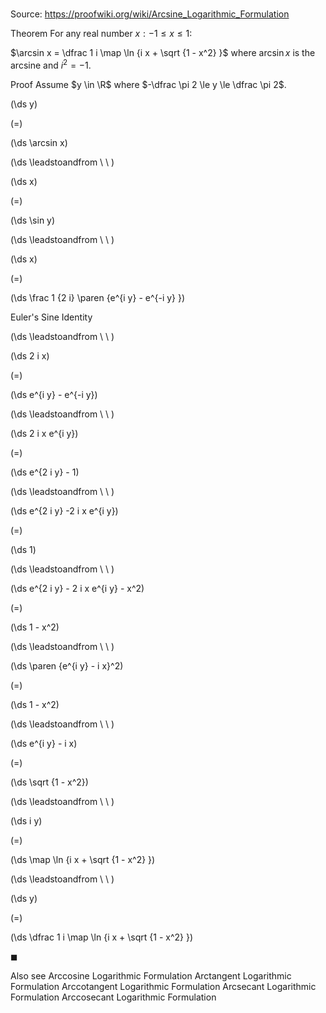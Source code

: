 # 

Source: https://proofwiki.org/wiki/Arcsine_Logarithmic_Formulation

Theorem
For any real number $x: -1 \le x \le 1$:

$\arcsin x = \dfrac 1 i \map \ln {i x + \sqrt {1 - x^2} }$
where $\arcsin x$ is the arcsine and $i^2 = -1$.


Proof
Assume $y \in \R$ where $-\dfrac \pi 2 \le y \le \dfrac \pi 2$.














\(\ds y\)

\(=\)







\(\ds \arcsin x\)














\(\ds \leadstoandfrom \ \ \)





\(\ds x\)

\(=\)







\(\ds \sin y\)














\(\ds \leadstoandfrom \ \ \)





\(\ds x\)

\(=\)







\(\ds \frac 1 {2 i} \paren {e^{i y} - e^{-i y} }\)





Euler's Sine Identity








\(\ds \leadstoandfrom \ \ \)





\(\ds 2 i x\)

\(=\)







\(\ds e^{i y} - e^{-i y}\)














\(\ds \leadstoandfrom \ \ \)





\(\ds 2 i x e^{i y}\)

\(=\)







\(\ds e^{2 i y} - 1\)














\(\ds \leadstoandfrom \ \ \)





\(\ds e^{2 i y} -2 i x e^{i y}\)

\(=\)







\(\ds 1\)














\(\ds \leadstoandfrom \ \ \)





\(\ds e^{2 i y} - 2 i x e^{i y} - x^2\)

\(=\)







\(\ds 1 - x^2\)














\(\ds \leadstoandfrom \ \ \)





\(\ds \paren {e^{i y} - i x}^2\)

\(=\)







\(\ds 1 - x^2\)














\(\ds \leadstoandfrom \ \ \)





\(\ds e^{i y} - i x\)

\(=\)







\(\ds \sqrt {1 - x^2}\)














\(\ds \leadstoandfrom \ \ \)





\(\ds i y\)

\(=\)







\(\ds \map \ln {i x + \sqrt {1 - x^2} }\)














\(\ds \leadstoandfrom \ \ \)





\(\ds y\)

\(=\)







\(\ds \dfrac 1 i \map \ln {i x + \sqrt {1 - x^2} }\)









$\blacksquare$


Also see
Arccosine Logarithmic Formulation
Arctangent Logarithmic Formulation
Arccotangent Logarithmic Formulation
Arcsecant Logarithmic Formulation
Arccosecant Logarithmic Formulation




